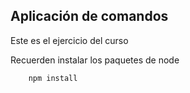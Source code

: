 ## Aplicación de comandos

Este es el ejercicio del curso

Recuerden instalar los paquetes de node

```
    npm install
```